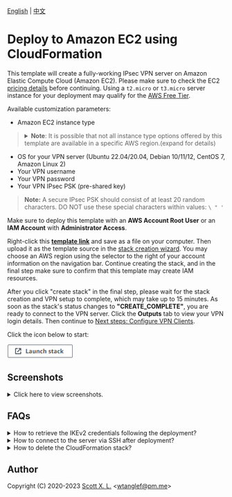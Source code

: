 [English](README.md) | [中文](README-zh.md)

# Deploy to Amazon EC2 using CloudFormation

This template will create a fully-working IPsec VPN server on Amazon Elastic Compute Cloud (Amazon EC2). Please make sure to check the EC2 [pricing details](https://aws.amazon.com/ec2/pricing/on-demand/) before continuing. Using a `t2.micro` or `t3.micro` server instance for your deployment may qualify for the [AWS Free Tier](https://aws.amazon.com/free/).

Available customization parameters:

- Amazon EC2 instance type
> <details><summary><strong>Note</strong>: It is possible that not all instance type options offered by this template are available in a specific AWS region.(expand for details)
> </summary>
> 
> For example, you may not be able to deploy an `m5a.large` instance in `ap-east-1` (hypothetically). In that case, you might experience the following error during deployment: `The requested configuration is currently not supported. Please check the documentation for supported configurations`. Newly released regions are more prone to having this problem as there are less variety of instances. For more info about instance type availability, refer to [https://instances.vantage.sh/](https://instances.vantage.sh/).</details>

- OS for your VPN server (Ubuntu 22.04/20.04, Debian 10/11/12, CentOS 7, Amazon Linux 2)
- Your VPN username
- Your VPN password
- Your VPN IPsec PSK (pre-shared key)

> **Note:** A secure IPsec PSK should consist of at least 20 random characters. DO NOT use these special characters within values: `\ " '`

Make sure to deploy this template with an **AWS Account Root User** or an **IAM Account** with **Administrator Access**.

Right-click this [**template link**](https://raw.githubusercontent.com/hwdsl2/setup-ipsec-vpn/master/aws/cloudformation-template-ipsec.json) and save as a file on your computer. Then upload it as the template source in the [stack creation wizard](https://console.aws.amazon.com/cloudformation/home#/stacks/new). You may choose an AWS region using the selector to the right of your account information on the navigation bar. Continue creating the stack, and in the final step make sure to confirm that this template may create IAM resources.

After you click "create stack" in the final step, please wait for the stack creation and VPN setup to complete, which may take up to 15 minutes. As soon as the stack's status changes to **"CREATE_COMPLETE"**, you are ready to connect to the VPN server. Click the **Outputs** tab to view your VPN login details. Then continue to [Next steps: Configure VPN Clients](../README.md#next-steps).

Click the icon below to start:

[![Launch stack](images/cloudformation-launch-stack-button.png)](https://console.aws.amazon.com/cloudformation/home#/stacks/new)

## Screenshots

<details>
<summary>
Click here to view screenshots.
</summary>

![Upload the template](images/upload-the-template.png)
![Specify parameters](images/specify-parameters.png)
![Confirm IAM](images/confirm-iam.png)
![Show key](images/show-key.png)
</details>

## FAQs

<details>
<summary>
How to retrieve the IKEv2 credentials following the deployment?
</summary>

After the deployment completes, connection credentials generated for IKEv2 mode are uploaded to a newly created AWS Simple Storage Service (S3) bucket. The download link is then provided under the **Outputs** tab.

Simply click on the link to download an archive named `profiles.zip`. To extract the contents from the archive, you will be prompted to enter a password, which is the **VPN password you specified when creating the stack**.

It's important to note that the link provided for downloading the IKEv2 credentials **will expire in 1 day** following the successful deployment of the stack. If you delete the stack, the bucket that stores the IKEv2 crendentials will not be automatically deleted.

To learn more about how to configure your clients using IKEv2 mode, please refer to: [Guide: How to Set Up and Use IKEv2 VPN](../docs/ikev2-howto.md).

![Credentials](images/credentials.png)

</details>

<details>
<summary>
How to connect to the server via SSH after deployment?
</summary>

You need to know the username and the private key for your Amazon EC2 instance in order to login to it via SSH.

Each Linux server distribution on EC2 has its own default login username. Password login is disabled by default for new instances, and the use of private keys, or "key pairs", is enforced.

List of default usernames:
> **Reference:** [https://docs.aws.amazon.com/AWSEC2/latest/UserGuide/connection-prereqs.html](https://docs.aws.amazon.com/AWSEC2/latest/UserGuide/connection-prereqs.html)

| Distribution | Default Login Username |
| --- | --- |
| Ubuntu |  `ubuntu` |
| Debian | `admin` |
| CentOS (`CentOS 7`) | `centos` |
| Amazon Linux 2 | `ec2-user` |

This template generates a key pair for you during deployment, and to acquire the private key you can choose one of the following two methods.

1. Copy the key pair ID displayed under the **Outputs** tab, and use the following command to retrieve the private key material and save it into a certificate file:

   > **Note:** You need to first properly set up the AWS CLI on your computer before using the following command. For more information on how to get started with AWS CLI, please refer to [Get started with the AWS CLI](https://docs.aws.amazon.com/cli/latest/userguide/cli-chap-getting-started.html).

   ```
   $ aws ssm get-parameter --region your-region --name /ec2/keypair/your-key-pair-id --with-decryption --query Parameter.Value --output text > new-key-file.pem
   ```

   ![Show key ID](images/show-key-id.png)

2. Copy the private key material directly from the **Outputs** tab, and save it into a certificate file. Note that You may need to format the private key by replacing all spaces with newlines, before saving to a file. The file will need to be set with [proper permissions](https://docs.aws.amazon.com/AWSEC2/latest/UserGuide/connection-prereqs.html#connection-prereqs-private-key) before using.

   ![Show key material](images/show-key.png)

To apply proper permissions to your private key file, run the following command under the directory where the file is located:

```bash
$ sudo chmod 400 new-key-file.pem
```

Example command to login to your EC2 instance using SSH:

```bash
$ ssh -i path/to/your/new-key-file.pem instance-username@instance-ip-address
```
</details>

<details>
<summary>
How to delete the CloudFormation stack?
</summary>

You may use the "Delete" button on the CloudFormation stack page to delete the CloudFormation stack you created and its associated resources. Note that when deleting the stack, the S3 bucket that stores the generated IKEv2 credentials will not be automatically deleted. Refer to "How to retrieve the IKEv2 credentials following the deployment" above.
</details>

## Author

Copyright (C) 2020-2023 [Scott X. L.](https://github.com/scottpedia) <[wtanglef@pm.me](mailto:wtanglef@pm.me)>
